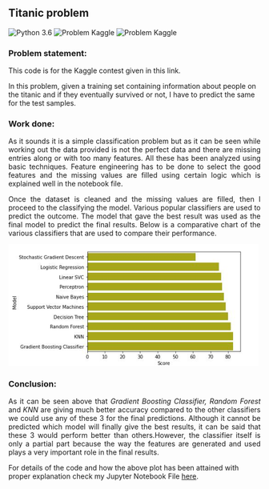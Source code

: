 ## Titanic problem

![Python 3.6](https://img.shields.io/badge/Python-3.6-brightgreen.svg)    ![Problem Kaggle](https://img.shields.io/badge/Problem-Vision-blue.svg)     ![Problem Kaggle](https://img.shields.io/badge/Data-Kaggle-orange.svg)

### Problem statement:
<p align="justify">This code is for the Kaggle contest given in <a href="https://www.kaggle.com/c/titanic" style="text-decoration:none;">this link</a>.

In this problem, given a training set containing information about people on the titanic and if they eventually survived or not, I have to predict the same for the test samples.</p>


### Work done:

<p align="justify">As it sounds it is a simple classification problem but as it can be seen while working out the data provided is not the perfect data and there are missing entries along or with too many features. All these has been analyzed using basic techniques. Feature engineering has to be done to select the good features and the missing values are filled using certain logic which is explained well in the notebook file.</p>

<p align="justify">Once the dataset is cleaned and the missing values are filled, then I proceed to the classifying the model. Various popular classifiers are used to predict the outcome. The model that gave the best result was used as the final model to predict the final results. Below is a comparative chart of the various classifiers that are used to compare their performance.</p>

<centre>
  <img src="/titanic_classifiers.JPG" width="500" alt="centered image">
  </centre>

### Conclusion:

<p align="justify">As it can be seen above that <i>Gradient Boosting Classifier, Random Forest</i> and <i>KNN</i> are giving much  better accuracy compared to the other classifiers we could use any of these 3 for the final predictions. Although it cannot be predicted which model will finally give the best results, it can be said that these 3 would perform better than others.However, the classifier itself is only a partial part because the way the features are generated and used plays a very important role in the final results.</p>

For details of the code and how the above plot has been attained with proper explanation check my Jupyter Notebook File [here](https://www.kaggle.com/dbardhan/easy-to-understand-beginners).
